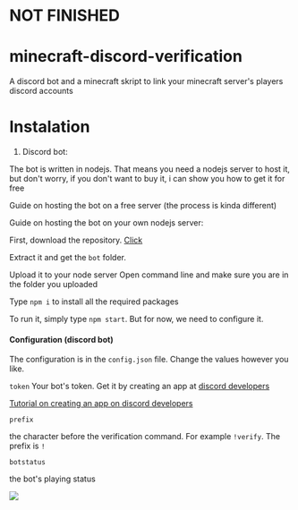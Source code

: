 # NOT FINISHED
# minecraft-discord-verification
A discord bot and a minecraft skript to link your minecraft server's players discord accounts

# Instalation
1. Discord bot:

The bot is written in nodejs. That means you need a nodejs server to host it, but don't worry, if you don't want to buy it, i can show you how to get it for free

Guide on hosting the bot on a free server (the process is kinda different)

Guide on hosting the bot on your own nodejs server:

First, download the repository. [Click](https://github.com/dada513/minecraft-discord-verification/archive/master.zip)

Extract it and get the `bot` folder.

Upload it to your node server
Open command line and make sure you are in the folder you uploaded

Type `npm i` to install all the required packages

To run it, simply type `npm start`. But for now, we need to configure it. 

#### Configuration (discord bot)

The configuration is in the `config.json` file. Change the values however you like.

`token`
Your bot's token. Get it by creating an app at [discord developers](https://discordapp.com/developers) 

[Tutorial on creating an app on discord developers](https://github.com)


`prefix`

the character before the verification command. For example `!verify`. The prefix is `!`


`botstatus`

the bot's playing status

![](https://i.imgur.com/rqNqiP6.png)
